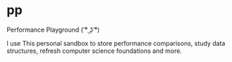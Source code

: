 # pp
Performance Playground ( ͡° ͜ʖ ͡°)

I use This personal sandbox to store performance comparisons, study data structures, refresh computer science foundations and more.
